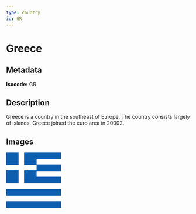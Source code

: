 ```yaml
---
type: country
id: GR
---
```


# Greece

## Metadata

**Isocode:** GR

## Description

Greece is a country in the southeast of Europe. The country consists largely of islands. Greece joined the euro area in 20002.

## Images

<img src="Countries/Greece/gr.png" height="150" alt="Greece">
